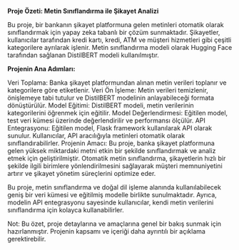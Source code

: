 **Proje Özeti: Metin Sınıflandırma ile Şikayet Analizi**

Bu proje, bir bankanın şikayet platformuna gelen metinleri otomatik olarak sınıflandırmak için yapay zeka tabanlı bir çözüm sunmaktadır. Şikayetler, kullanıcılar tarafından kredi kartı, kredi, ATM ve müşteri hizmetleri gibi çeşitli kategorilere ayrılarak işlenir. Metin sınıflandırma modeli olarak Hugging Face tarafından sağlanan DistilBERT modeli kullanılmıştır.

**Projenin Ana Adımları:**

Veri Toplama: Banka şikayet platformundan alınan metin verileri toplanır ve kategorilere göre etiketlenir.
Veri Ön İşleme: Metin verileri temizlenir, önişlemeye tabi tutulur ve DistilBERT modelinin anlayabileceği formata dönüştürülür.
Model Eğitimi: DistilBERT modeli, metin verilerinin kategorilerini öğrenmek için eğitilir.
Model Değerlendirmesi: Eğitilen model, test veri kümesi üzerinde değerlendirilir ve performansı ölçülür.
API Entegrasyonu: Eğitilen model, Flask framework kullanılarak API olarak sunulur. Kullanıcılar, API aracılığıyla metinleri otomatik olarak sınıflandırabilirler.
Projenin Amacı:
Bu proje, banka şikayet platformuna gelen yüksek miktardaki metni etkin bir şekilde sınıflandırmak ve analiz etmek için geliştirilmiştir. Otomatik metin sınıflandırma, şikayetlerin hızlı bir şekilde ilgili birimlere yönlendirilmesini sağlayarak müşteri memnuniyetini artırır ve şikayet yönetim süreçlerini optimize eder.

Bu proje, metin sınıflandırma ve doğal dil işleme alanında kullanılabilecek geniş bir veri kümesi ve eğitilmiş modelle birlikte sunulmaktadır. Ayrıca, modelin API entegrasyonu sayesinde kullanıcılar, kendi metin verilerini sınıflandırma için kolayca kullanabilirler.

Not: Bu özet, proje detaylarına ve amaçlarına genel bir bakış sunmak için hazırlanmıştır. Projenin kapsamı ve içeriği daha ayrıntılı bir açıklama gerektirebilir.
